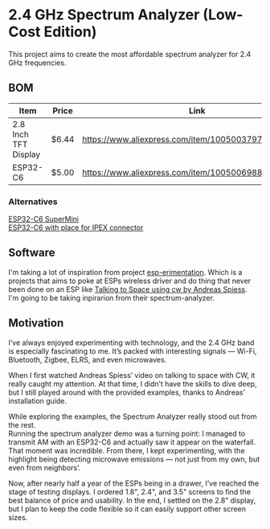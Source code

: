 # 2.4 GHz Spectrum Analyzer (Low-Cost Edition)

This project aims to create the most affordable spectrum analyzer for 2.4 GHz frequencies.

## BOM

| Item                 | Price | Link                                                  |
| -------------------- | ----- | ----------------------------------------------------- |
| 2.8 Inch TFT Display | $6.44 | https://www.aliexpress.com/item/1005003797803015.html |
| ESP32-C6             | $5.00 | https://www.aliexpress.com/item/1005006988459132.html |

### Alternatives

[ESP32-C6 SuperMini](https://www.aliexpress.com/item/1005008953214925.html)  
[ESP32-C6 with place for IPEX connector](https://www.aliexpress.com/item/1005007046508383.html)  

## Software

I'm taking a lot of inspiration from project [esp-erimentation](https://gitlab.com/ignne/esp-erimentation). Which is a projects that aims to poke at ESPs wireless driver and do thing that never been done on an ESP like [Talking to Space using cw by Andreas Spiess](https://www.youtube.com/watch?v=a5U1nnoJs6o).  
I'm going to be taking inpirarion from their spectrum-analyzer.  

## Motivation

I’ve always enjoyed experimenting with technology, and the 2.4 GHz band is especially fascinating to me. It’s packed with interesting signals — Wi-Fi, Bluetooth, Zigbee, ELRS, and even microwaves.  

When I first watched Andreas Spiess’ video on talking to space with CW, it really caught my attention. At that time, I didn’t have the skills to dive deep, but I still played around with the provided examples, thanks to Andreas’ installation guide.  

While exploring the examples, the Spectrum Analyzer really stood out from the rest.  
Running the spectrum analyzer demo was a turning point: I managed to transmit AM with an ESP32-C6 and actually saw it appear on the waterfall. That moment was incredible. From there, I kept experimenting, with the highlight being detecting microwave emissions — not just from my own, but even from neighbors’.  

Now, after nearly half a year of the ESPs being in a drawer, I’ve reached the stage of testing displays. I ordered 1.8", 2.4", and 3.5" screens to find the best balance of price and usability. In the end, I settled on the 2.8" display, but I plan to keep the code flexible so it can easily support other screen sizes.


